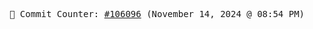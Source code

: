 <p align="center">
    <samp>
        📮 Commit Counter: <a href="https://github.com/Javascript-void0/Javascript-void0/commits/main">#106096</a> (November 14, 2024 @ 08:54 PM)
    </samp>
</p>